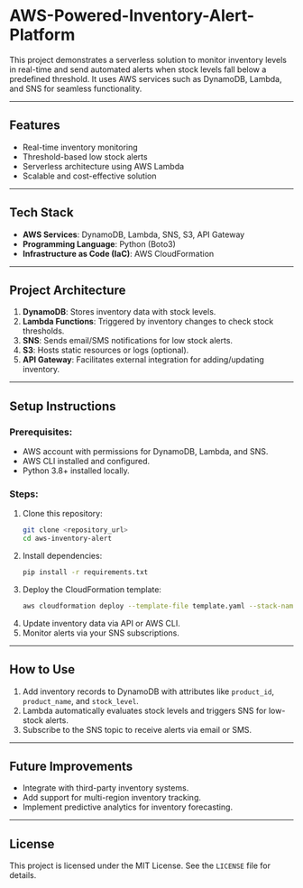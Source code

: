 # AWS-Powered-Inventory-Alert-Platform

This project demonstrates a serverless solution to monitor inventory levels in real-time and send automated alerts when stock levels fall below a predefined threshold. It uses AWS services such as DynamoDB, Lambda, and SNS for seamless functionality.

---

## **Features**
- Real-time inventory monitoring
- Threshold-based low stock alerts
- Serverless architecture using AWS Lambda
- Scalable and cost-effective solution

---

## **Tech Stack**
- **AWS Services**: DynamoDB, Lambda, SNS, S3, API Gateway
- **Programming Language**: Python (Boto3)
- **Infrastructure as Code (IaC)**: AWS CloudFormation

---

## **Project Architecture**
1. **DynamoDB**: Stores inventory data with stock levels.
2. **Lambda Functions**: Triggered by inventory changes to check stock thresholds.
3. **SNS**: Sends email/SMS notifications for low stock alerts.
4. **S3**: Hosts static resources or logs (optional).
5. **API Gateway**: Facilitates external integration for adding/updating inventory.

---

## **Setup Instructions**
### Prerequisites:
- AWS account with permissions for DynamoDB, Lambda, and SNS.
- AWS CLI installed and configured.
- Python 3.8+ installed locally.

### Steps:
1. Clone this repository:
    ```bash
    git clone <repository_url>
    cd aws-inventory-alert
    ```
2. Install dependencies:
    ```bash
    pip install -r requirements.txt
    ```
3. Deploy the CloudFormation template:
    ```bash
    aws cloudformation deploy --template-file template.yaml --stack-name InventoryAlertStack
    ```
4. Update inventory data via API or AWS CLI.
5. Monitor alerts via your SNS subscriptions.

---

## **How to Use**
1. Add inventory records to DynamoDB with attributes like `product_id`, `product_name`, and `stock_level`.
2. Lambda automatically evaluates stock levels and triggers SNS for low-stock alerts.
3. Subscribe to the SNS topic to receive alerts via email or SMS.

---

## **Future Improvements**
- Integrate with third-party inventory systems.
- Add support for multi-region inventory tracking.
- Implement predictive analytics for inventory forecasting.

---

## **License**
This project is licensed under the MIT License. See the `LICENSE` file for details.
